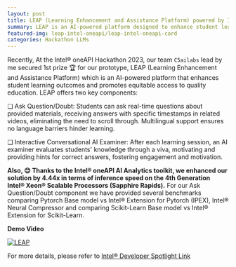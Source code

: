 ```yaml
---
layout: post
title: LEAP (Learning Enhancement and Assistance Platform) powered by Intel® oneAPI AI Analytics Toolkit
summary: LEAP is an AI-powered platform designed to enhance student learning outcomes and provide equitable access to quality education.
featured-img: leap-intel-oneapi/leap-intel-oneapi-card
categories: Hackathon LLMs
---
```


Recently, At the Intel® oneAPI Hackathon 2023, our team `C5ailabs` lead by me secured 1st prize 🏆  for our prototype, LEAP (Learning Enhancement and Assistance Platform) which is an AI-powered platform that enhances student learning outcomes and promotes equitable access to quality education. LEAP offers two key components:

❑ Ask Question/Doubt: Students can ask real-time questions about provided materials, receiving answers with specific timestamps in related videos, eliminating the need to scroll through. Multilingual support ensures no language barriers hinder learning.

❑ Interactive Conversational AI Examiner: After each learning session, an AI examiner evaluates students' knowledge through a viva, motivating and providing hints for correct answers, fostering engagement and motivation.

**Also, 😊 Thanks to the Intel® oneAPI AI Analytics toolkit, we enhanced our solution by 4.44x in terms of inference speed on the 4th Generation Intel® Xeon® Scalable Processors (Sapphire Rapids).** For our Ask Question/Doubt component we have provided several benchmarks comparing Pytorch Base model vs Intel® Extension for Pytorch (IPEX), 
Intel® Neural Compressor and comparing Scikit-Learn Base model vs Intel® Extension for Scikit-Learn.

**Demo Video** 

[![LEAP](https://img.youtube.com/vi/CXkR5tklZm0/0.jpg)](https://www.youtube.com/watch?v=CXkR5tklZm0)

For more details, please refer to [Intel® Developer Spotlight Link](https://community.intel.com/t5/Blogs/Tech-Innovation/Artificial-Intelligence-AI/Building-an-Online-Learning-Platform-using-Intel-AI-Analytics/post/1512256) 